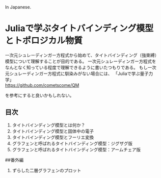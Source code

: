 
In Japanese.
# Juliaで学ぶタイトバインディング模型とトポロジカル物質
一次元シュレーディンガー方程式から始めて、タイトバインディング（強束縛）模型について理解することが目的である。
一次元シュレーディンガー方程式をなんとなく知っている程度で理解できるように書いたつもりである。
もし一次元シュレーディンガー方程式に馴染みがない場合には、 「Juliaで学ぶ量子力学」  
https://github.com/cometscome/QM   

を参考にすると良いかもしれない。

## 目次
1. タイトバインディング模型とは何か？
2. タイトバインディング模型と固体中の電子
3. タイトバインディング模型とフーリエ変換
4. グラフェンと呼ばれるタイトバインディング模型：ジグザグ版
5. グラフェンと呼ばれるタイトバインディング模型：アームチェア版

##番外編
1. ずらした二層グラフェンのプロット
